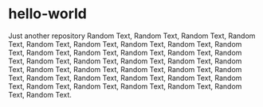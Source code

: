 # hello-world
Just another repository
Random Text, Random Text, Random Text, Random Text, Random Text, Random Text, Random Text, Random Text, Random Text, Random Text, Random Text, Random Text, Random Text, Random Text, Random Text, Random Text, Random Text, Random Text, Random Text, Random Text, Random Text, Random Text, Random Text, Random Text, Random Text, Random Text, Random Text, Random Text, Random Text, Random Text, Random Text, Random Text, Random Text, Random Text, Random Text.
